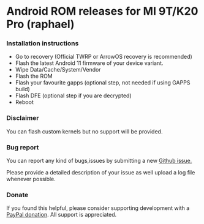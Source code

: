 # Android ROM releases for MI 9T/K20 Pro (raphael)

### Installation instructions

- Go to recovery (Official TWRP or ArrowOS recovery is recommended)
- Flash the latest Android 11 firmware of your device variant.
- Wipe Data/Cache/System/Vendor
- Flash the ROM
- Flash your favourite gapps (optional step, not needed if using GAPPS build)
- Flash DFE (optional step if you are decrypted)
- Reboot

### Disclaimer
You can flash custom kernels but no support will be provided.

### Bug report
You can report any kind of bugs,issues by submitting a new [Github issue.](https://github.com/penglezos/raphael/issues)

Please provide a detailed description of your issue as well upload a log file whenever possible.

### Donate
If you found this helpful, please consider supporting development with a [PayPal donation](https://paypal.me/penglezosgr). All support is appreciated.
